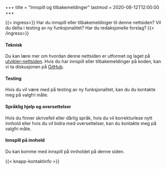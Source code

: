 +++
title = "Innspill og tilbakemeldinger"
lastmod = 2020-08-12T12:00:00
+++

{{< ingress>}}
Har du innspill eller tilbakemeldinger til denne nettsiden? Vil du delta i testing av ny funksjonalitet? Har du redaksjonelle forslag?
{{< /ingress>}}

#### Teknisk
Du kan lære mer om hvordan denne nettsiden er utformet og laget på [utvikler-nettsiden](../utvikler). Hvis du har innspill eller tilbakemeldinger på koden, kan vi ta diskusjonen på [GitHub](https://github.com/Stigjb/pdog.no).

#### Testing
Hvis du vil være med på testing av ny funksjonalitet, kan du du kontakte meg på valgfri måte.

#### Språklig hjelp og oversettelser
Hvis du finner skrivefeil eller dårlig språk, hvis du vil korrekturlese nytt innhold eller hvis du vil bidra med oversettelser, kan du kontakte meg på valgfri måte.

#### Innspill på innhold
Du kan komme med innspill på innholdet på denne siden.

{{< knapp-kontaktinfo >}}
